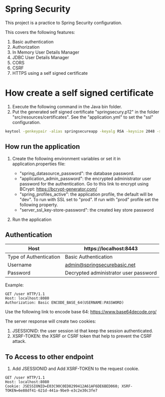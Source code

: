 # Spring Security

This project is a practice to Spring Security configuration.

This covers the following features:
1. Basic authentication
1. Authorization
1. In Memory User Details Manager
1. JDBC User Details Manager
1. CORS
1. CSRF
1. HTTPS using a self signed certificate

# How create a self signed certificate
1. Execute the following command in the Java bin folder.  
1. Put the generated self signed certificate "springsecury.p12" in the folder "src/resources/certificates".  See the
"application.yml" to set the "ssl" configuration.

```sh
keytool -genkeypair -alias springsecureapp -keyalg RSA -keysize 2048 -storetype PKCS12 -keystore springsecureapp.p12 -validity 3650
```

## How run the application  
1. Create the following environment variables or set it in application.properties file:
    - "spring_datasource_password": the database password.
    - "application_admin_password": the encrypted administrator user password for the authentication.
    Go to this link to encrypt using BCrypt: https://bcrypt-generator.com/
    - "spring_profiles_active": the application profile, the default will be "dev". To run with SSL set to "prod".
    If run with "prod" profile set the following property. 
    - "server_ssl_key-store-password": the created key store password
    
1. Run the application

## Authentication

|Host                   | https://localhost:8443                |
|-----------------------|-------------------------------------- | 
|Type of Authentication | Basic Authentication                  |
|Username               | admin@springsecurebasic.net           |
|Password               | Decrypted administrator user password |

Example:
```
GET /user HTTP/1.1
Host: localhost:8080
Authorization: Basic ENCODE_BASE_64(USERNAME:PASSWORD)
```

Use the following link to encode base 64: https://www.base64decode.org/ 

The server response will create two cookies:

1. JSESSIONID: the user session id that keep the session authenticated.
1. XSRF-TOKEN: the XSRF or CSRF token that help to prevent the CSRF attack.


##  To Access to other endpoint
1. Add JSESSIONID and Add XSRF-TOKEN to the request cookie.

```
GET /user HTTP/1.1
Host: localhost:8080
Cookie: JSESSIONID=E03C90C0ED8299412A61AF6DE6BED060; XSRF-TOKEN=6e88df41-621d-441a-9be9-e3c2e30c3fe7
```